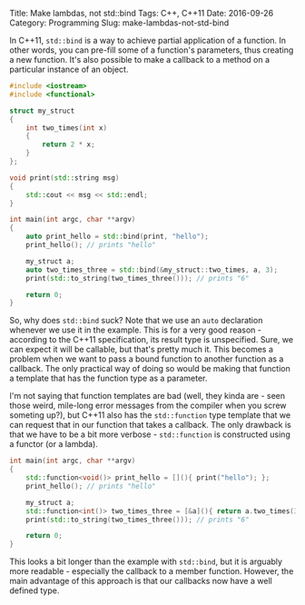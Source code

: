Title: Make lambdas, not std::bind
Tags: C++, C++11
Date: 2016-09-26
Category: Programming
Slug: make-lambdas-not-std-bind

In C++11, `std::bind` is a way to achieve partial application of a function. In 
other words, you can pre-fill some of a function's parameters, thus creating a 
new function. It's also possible to make a callback to a method on a particular 
instance of an object. 

~~~~~~~~~~~~~C++
#include <iostream>
#include <functional>

struct my_struct
{
	int two_times(int x)
	{
		return 2 * x;
	}
};

void print(std::string msg)
{
	std::cout << msg << std::endl;
}

int main(int argc, char **argv)
{
	auto print_hello = std::bind(print, "hello");
	print_hello(); // prints "hello"

	my_struct a;
	auto two_times_three = std::bind(&my_struct::two_times, a, 3);
	print(std::to_string(two_times_three())); // prints "6"

	return 0;
}
~~~~~~~~~~~~~

So, why does `std::bind` suck? Note that we use an `auto` declaration whenever 
we use it in the example. This is for a very good reason - according to the 
C++11 specification, its result type is unspecified. Sure, we can expect it will 
be callable, but that's pretty much it. This becomes a problem when we want to 
pass a bound function to another function as a callback. The only practical way 
of doing so would be making that function a template that has the function type 
as a parameter.

I'm not saying that function templates are bad (well, they kinda are - seen 
those weird, mile-long error messages from the compiler when you screw someting 
up?), but C++11 also has the `std::function` type template that we can request 
that in our function that takes a callback. The only drawback is that we have to 
be a bit more verbose - `std::function` is constructed using a functor (or a 
lambda).

~~~~~~~~~~~~~C++
int main(int argc, char **argv)
{
	std::function<void()> print_hello = [](){ print("hello"); };
	print_hello(); // prints "hello"

	my_struct a;
	std::function<int()> two_times_three = [&a](){ return a.two_times(3); };
	print(std::to_string(two_times_three())); // prints "6"

	return 0;
}
~~~~~~~~~~~~~

This looks a bit longer than the example with `std::bind`, but it is arguably 
more readable - especially the callback to a member function. However, the main 
advantage of this approach is that our callbacks now have a well defined type.
